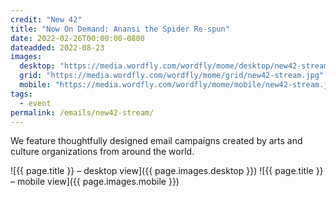 ```yaml
---
credit: "New 42"
title: "Now On Demand: Anansi the Spider Re-spun"
date: 2022-02-26T00:00:00-0800
dateadded: 2022-08-23
images:
  desktop: "https://media.wordfly.com/wordfly/mome/desktop/new42-stream.jpg"
  grid: "https://media.wordfly.com/wordfly/mome/grid/new42-stream.jpg"
  mobile: "https://media.wordfly.com/wordfly/mome/mobile/new42-stream.jpg"
tags:
  - event
permalink: /emails/new42-stream/
---
```

We feature thoughtfully designed email campaigns created by arts and culture organizations from around the world.

![{{ page.title }} – desktop view]({{ page.images.desktop }})
![{{ page.title }} – mobile view]({{ page.images.mobile }})
